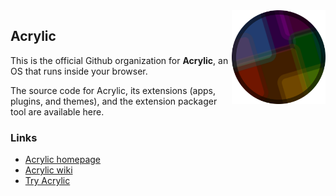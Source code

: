 <img src="/assets/logo.svg" align="right" width="150">

## Acrylic

This is the official Github organization for **Acrylic**, an OS that runs inside your browser.

The source code for Acrylic, its extensions (apps, plugins, and themes), and the extension packager tool are available here.

### Links

* [Acrylic homepage](https://acrylic.anpang.lol/)
* [Acrylic wiki](https://wiki.anpang.lol/acr)
* [Try Acrylic](https://anpang.lol/acrylic)

